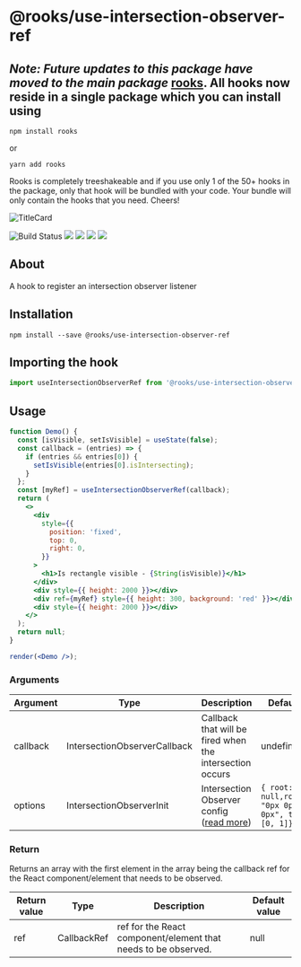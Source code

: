 # @rooks/use-intersection-observer-ref

## *Note: Future updates to this package have moved to the main package* [rooks](https://npmjs.com/package/rooks). All hooks now reside in a single package which you can install using

```
npm install rooks
```

or 

```
yarn add rooks
```

Rooks is completely treeshakeable and if you use only 1 of the 50+ hooks in the package, only that hook will be bundled with your code. Your bundle will only contain the hooks that you need. Cheers!

![TitleCard](https://raw.githubusercontent.com/imbhargav5/rooks/HEAD/packages/intersection-observer-ref/title-card.svg)


![Build Status](https://github.com/imbhargav5/rooks/workflows/Node%20CI/badge.svg) ![](https://img.shields.io/npm/v/@rooks/use-intersection-observer-ref/latest.svg) ![](https://img.shields.io/npm/l/@rooks/use-intersection-observer-ref.svg) ![](https://img.shields.io/bundlephobia/min/@rooks/use-intersection-observer-ref.svg) ![](https://img.shields.io/david/imbhargav5/rooks.svg?path=packages%2Fintersection-observer-ref)

## About

A hook to register an intersection observer listener
<br/>

## Installation

```
npm install --save @rooks/use-intersection-observer-ref
```

## Importing the hook

```javascript
import useIntersectionObserverRef from '@rooks/use-intersection-observer-ref';
```

## Usage

```jsx
function Demo() {
  const [isVisible, setIsVisible] = useState(false);
  const callback = (entries) => {
    if (entries && entries[0]) {
      setIsVisible(entries[0].isIntersecting);
    }
  };
  const [myRef] = useIntersectionObserverRef(callback);
  return (
    <>
      <div
        style={{
          position: 'fixed',
          top: 0,
          right: 0,
        }}
      >
        <h1>Is rectangle visible - {String(isVisible)}</h1>
      </div>
      <div style={{ height: 2000 }}></div>
      <div ref={myRef} style={{ height: 300, background: 'red' }}></div>
      <div style={{ height: 2000 }}></div>
    </>
  );
  return null;
}

render(<Demo />);
```

### Arguments

| Argument | Type                         | Description                                                                                                                  | Default Value                                                    |
| -------- | ---------------------------- | ---------------------------------------------------------------------------------------------------------------------------- | ---------------------------------------------------------------- |
| callback | IntersectionObserverCallback | Callback that will be fired when the intersection occurs                                                                     | undefined                                                        |
| options  | IntersectionObserverInit     | Intersection Observer config ([read more](https://developer.mozilla.org/en-US/docs/Web/API/IntersectionObserver#properties)) | `{ root: null,rootMargin: "0px 0px 0px 0px", threshold: [0, 1]}` |

### Return

Returns an array with the first element in the array being the callback ref for the React component/element that needs to be observed.

| Return value | Type        | Description                                                    | Default value |
| ------------ | ----------- | -------------------------------------------------------------- | ------------- |
| ref          | CallbackRef | ref for the React component/element that needs to be observed. | null          |
